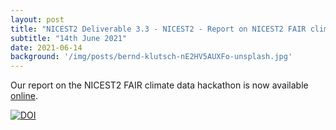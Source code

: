 ```yaml
---
layout: post
title: "NICEST2 Deliverable 3.3 - NICEST2 - Report on NICEST2 FAIR climate data hackathon"
subtitle: "14th June 2021"
date: 2021-06-14
background: '/img/posts/bernd-klutsch-nE2HV5AUXFo-unsplash.jpg'
---
```



Our report on the NICEST2 FAIR climate data hackathon is now available [online](https://doi.org/10.5281/zenodo.4944686).

[![DOI](https://zenodo.org/badge/DOI/10.5281/zenodo.4944686.svg)](https://doi.org/10.5281/zenodo.4944686)
